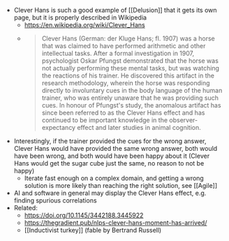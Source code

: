 - Clever Hans is such a good example of [[Delusion]] that it gets its own page, but it is properly described in Wikipedia
	- https://en.wikipedia.org/wiki/Clever_Hans
	- > Clever Hans (German: der Kluge Hans; fl. 1907) was a horse that was claimed to have performed arithmetic and other intellectual tasks. After a formal investigation in 1907, psychologist Oskar Pfungst demonstrated that the horse was not actually performing these mental tasks, but was watching the reactions of his trainer. He discovered this artifact in the research methodology, wherein the horse was responding directly to involuntary cues in the body language of the human trainer, who was entirely unaware that he was providing such cues. In honour of Pfungst's study, the anomalous artifact has since been referred to as the Clever Hans effect and has continued to be important knowledge in the observer-expectancy effect and later studies in animal cognition.
- Interestingly, if the trainer provided the cues for the wrong answer, Clever Hans would have provided the same wrong answer, both would have been wrong, and both would have been happy about it (Clever Hans would get the sugar cube just the same, no reason to not be happy)
	- Iterate fast enough on a complex domain, and getting a wrong solution is more likely than reaching the right solution, see [[Agile]]
- AI and software in general may display the Clever Hans effect, e.g. finding spurious correlations
- Related:
	- https://doi.org/10.1145/3442188.3445922
	- https://thegradient.pub/nlps-clever-hans-moment-has-arrived/
	- [[Inductivist turkey]] (fable by Bertrand Russell)